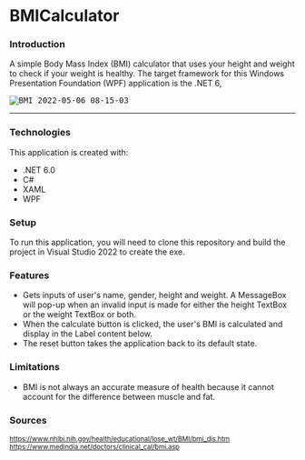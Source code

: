 # BMICalculator
### Introduction
A simple Body Mass Index (BMI) calculator that uses your height and weight to check if your weight is healthy. The target framework for this Windows Presentation Foundation (WPF) application is the .NET 6,


<kbd>![BMI 2022-05-06 08-15-03](https://user-images.githubusercontent.com/65626254/167086218-a849ee5d-c817-4e59-b478-f491942f0a52.gif)</kbd>
___
### Technologies
This application is created with:
- .NET 6.0
- C#
- XAML
- WPF

### Setup
To run this application, you will need to clone this repository and build the project in Visual Studio 2022 to create the exe. 

### Features
- Gets inputs of user's name, gender, height and weight. A MessageBox will pop-up when an invalid input is made for either the height TextBox or the weight TextBox or both.
- When the calculate button is clicked, the user's BMI is calculated and display in the Label content below.
- The reset button takes the application back to its default state.

### Limitations
- BMI is not always an accurate measure of health because it cannot account for the difference between muscle and fat.

### Sources
<sub>https://www.nhlbi.nih.gov/health/educational/lose_wt/BMI/bmi_dis.htm</sub>
\
<sub>https://www.medindia.net/doctors/clinical_cal/bmi.asp</sub>



